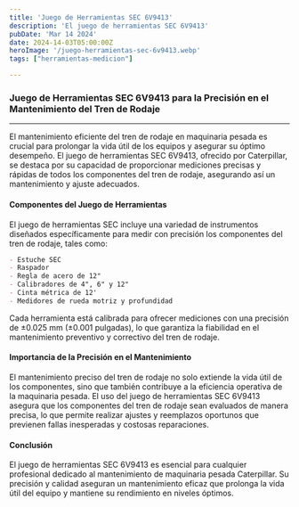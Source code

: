 ```yaml
---
title: 'Juego de Herramientas SEC 6V9413'
description: 'El juego de herramientas SEC 6V9413'
pubDate: 'Mar 14 2024'
date: 2024-14-03T05:00:00Z
heroImage: '/juego-herramientas-sec-6v9413.webp'
tags: ["herramientas-medicion"]

---
```

### Juego de Herramientas SEC 6V9413 para la Precisión en el Mantenimiento del Tren de Rodaje
---
El mantenimiento eficiente del tren de rodaje en maquinaria pesada es crucial para prolongar la vida útil de los equipos y asegurar su óptimo desempeño. El juego de herramientas SEC 6V9413, ofrecido por Caterpillar, se destaca por su capacidad de proporcionar mediciones precisas y rápidas de todos los componentes del tren de rodaje, asegurando así un mantenimiento y ajuste adecuados.

#### Componentes del Juego de Herramientas

El juego de herramientas SEC incluye una variedad de instrumentos diseñados específicamente para medir con precisión los componentes del tren de rodaje, tales como:

```markdown
- Estuche SEC
- Raspador
- Regla de acero de 12"
- Calibradores de 4", 6" y 12"
- Cinta métrica de 12'
- Medidores de rueda motriz y profundidad
```
Cada herramienta está calibrada para ofrecer mediciones con una precisión de ±0.025 mm (±0.001 pulgadas), lo que garantiza la fiabilidad en el mantenimiento preventivo y correctivo del tren de rodaje.

#### Importancia de la Precisión en el Mantenimiento

El mantenimiento preciso del tren de rodaje no solo extiende la vida útil de los componentes, sino que también contribuye a la eficiencia operativa de la maquinaria pesada. El uso del juego de herramientas SEC 6V9413 asegura que los componentes del tren de rodaje sean evaluados de manera precisa, lo que permite realizar ajustes y reemplazos oportunos que previenen fallas inesperadas y costosas reparaciones.

#### Conclusión

El juego de herramientas SEC 6V9413 es esencial para cualquier profesional dedicado al mantenimiento de maquinaria pesada Caterpillar. Su precisión y calidad aseguran un mantenimiento eficaz que prolonga la vida útil del equipo y mantiene su rendimiento en niveles óptimos.
